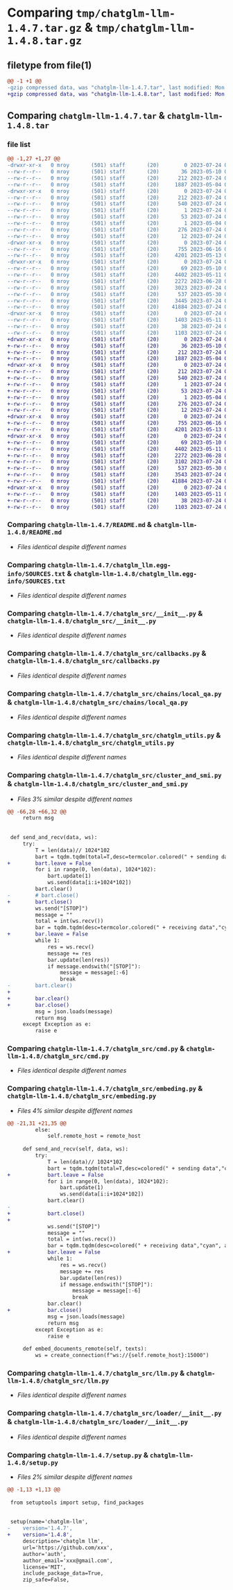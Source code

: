 # Comparing `tmp/chatglm-llm-1.4.7.tar.gz` & `tmp/chatglm-llm-1.4.8.tar.gz`

## filetype from file(1)

```diff
@@ -1 +1 @@
-gzip compressed data, was "chatglm-llm-1.4.7.tar", last modified: Mon Jul 24 08:27:53 2023, max compression
+gzip compressed data, was "chatglm-llm-1.4.8.tar", last modified: Mon Jul 24 08:49:57 2023, max compression
```

## Comparing `chatglm-llm-1.4.7.tar` & `chatglm-llm-1.4.8.tar`

### file list

```diff
@@ -1,27 +1,27 @@
-drwxr-xr-x   0 mroy       (501) staff       (20)        0 2023-07-24 08:27:53.431695 chatglm-llm-1.4.7/
--rw-r--r--   0 mroy       (501) staff       (20)       36 2023-05-10 01:48:15.000000 chatglm-llm-1.4.7/MANIFEST.in
--rw-r--r--   0 mroy       (501) staff       (20)      212 2023-07-24 08:27:53.431581 chatglm-llm-1.4.7/PKG-INFO
--rw-r--r--   0 mroy       (501) staff       (20)     1887 2023-05-04 01:08:28.000000 chatglm-llm-1.4.7/README.md
-drwxr-xr-x   0 mroy       (501) staff       (20)        0 2023-07-24 08:27:53.430215 chatglm-llm-1.4.7/chatglm_llm.egg-info/
--rw-r--r--   0 mroy       (501) staff       (20)      212 2023-07-24 08:27:53.000000 chatglm-llm-1.4.7/chatglm_llm.egg-info/PKG-INFO
--rw-r--r--   0 mroy       (501) staff       (20)      540 2023-07-24 08:27:53.000000 chatglm-llm-1.4.7/chatglm_llm.egg-info/SOURCES.txt
--rw-r--r--   0 mroy       (501) staff       (20)        1 2023-07-24 08:27:53.000000 chatglm-llm-1.4.7/chatglm_llm.egg-info/dependency_links.txt
--rw-r--r--   0 mroy       (501) staff       (20)       53 2023-07-24 08:27:53.000000 chatglm-llm-1.4.7/chatglm_llm.egg-info/entry_points.txt
--rw-r--r--   0 mroy       (501) staff       (20)        1 2023-05-04 01:12:10.000000 chatglm-llm-1.4.7/chatglm_llm.egg-info/not-zip-safe
--rw-r--r--   0 mroy       (501) staff       (20)      276 2023-07-24 08:27:53.000000 chatglm-llm-1.4.7/chatglm_llm.egg-info/requires.txt
--rw-r--r--   0 mroy       (501) staff       (20)       12 2023-07-24 08:27:53.000000 chatglm-llm-1.4.7/chatglm_llm.egg-info/top_level.txt
-drwxr-xr-x   0 mroy       (501) staff       (20)        0 2023-07-24 08:27:53.430993 chatglm-llm-1.4.7/chatglm_src/
--rw-r--r--   0 mroy       (501) staff       (20)      755 2023-06-16 02:41:40.000000 chatglm-llm-1.4.7/chatglm_src/__init__.py
--rw-r--r--   0 mroy       (501) staff       (20)     4201 2023-05-13 02:36:58.000000 chatglm-llm-1.4.7/chatglm_src/callbacks.py
-drwxr-xr-x   0 mroy       (501) staff       (20)        0 2023-07-24 08:27:53.431273 chatglm-llm-1.4.7/chatglm_src/chains/
--rw-r--r--   0 mroy       (501) staff       (20)       69 2023-05-10 01:48:15.000000 chatglm-llm-1.4.7/chatglm_src/chains/__init__.py
--rw-r--r--   0 mroy       (501) staff       (20)     4402 2023-05-11 09:17:21.000000 chatglm-llm-1.4.7/chatglm_src/chains/local_qa.py
--rw-r--r--   0 mroy       (501) staff       (20)     2272 2023-06-28 08:26:21.000000 chatglm-llm-1.4.7/chatglm_src/chatglm_utils.py
--rw-r--r--   0 mroy       (501) staff       (20)     3023 2023-07-24 08:25:33.000000 chatglm-llm-1.4.7/chatglm_src/cluster_and_smi.py
--rw-r--r--   0 mroy       (501) staff       (20)      537 2023-05-30 04:20:56.000000 chatglm-llm-1.4.7/chatglm_src/cmd.py
--rw-r--r--   0 mroy       (501) staff       (20)     3445 2023-07-24 08:25:12.000000 chatglm-llm-1.4.7/chatglm_src/embeding.py
--rw-r--r--   0 mroy       (501) staff       (20)    41884 2023-07-24 08:21:31.000000 chatglm-llm-1.4.7/chatglm_src/llm.py
-drwxr-xr-x   0 mroy       (501) staff       (20)        0 2023-07-24 08:27:53.431396 chatglm-llm-1.4.7/chatglm_src/loader/
--rw-r--r--   0 mroy       (501) staff       (20)     1403 2023-05-11 01:28:05.000000 chatglm-llm-1.4.7/chatglm_src/loader/__init__.py
--rw-r--r--   0 mroy       (501) staff       (20)       38 2023-07-24 08:27:53.431736 chatglm-llm-1.4.7/setup.cfg
--rw-r--r--   0 mroy       (501) staff       (20)     1103 2023-07-24 08:25:59.000000 chatglm-llm-1.4.7/setup.py
+drwxr-xr-x   0 mroy       (501) staff       (20)        0 2023-07-24 08:49:57.769567 chatglm-llm-1.4.8/
+-rw-r--r--   0 mroy       (501) staff       (20)       36 2023-05-10 01:48:15.000000 chatglm-llm-1.4.8/MANIFEST.in
+-rw-r--r--   0 mroy       (501) staff       (20)      212 2023-07-24 08:49:57.769451 chatglm-llm-1.4.8/PKG-INFO
+-rw-r--r--   0 mroy       (501) staff       (20)     1887 2023-05-04 01:08:28.000000 chatglm-llm-1.4.8/README.md
+drwxr-xr-x   0 mroy       (501) staff       (20)        0 2023-07-24 08:49:57.767144 chatglm-llm-1.4.8/chatglm_llm.egg-info/
+-rw-r--r--   0 mroy       (501) staff       (20)      212 2023-07-24 08:49:57.000000 chatglm-llm-1.4.8/chatglm_llm.egg-info/PKG-INFO
+-rw-r--r--   0 mroy       (501) staff       (20)      540 2023-07-24 08:49:57.000000 chatglm-llm-1.4.8/chatglm_llm.egg-info/SOURCES.txt
+-rw-r--r--   0 mroy       (501) staff       (20)        1 2023-07-24 08:49:57.000000 chatglm-llm-1.4.8/chatglm_llm.egg-info/dependency_links.txt
+-rw-r--r--   0 mroy       (501) staff       (20)       53 2023-07-24 08:49:57.000000 chatglm-llm-1.4.8/chatglm_llm.egg-info/entry_points.txt
+-rw-r--r--   0 mroy       (501) staff       (20)        1 2023-05-04 01:12:10.000000 chatglm-llm-1.4.8/chatglm_llm.egg-info/not-zip-safe
+-rw-r--r--   0 mroy       (501) staff       (20)      276 2023-07-24 08:49:57.000000 chatglm-llm-1.4.8/chatglm_llm.egg-info/requires.txt
+-rw-r--r--   0 mroy       (501) staff       (20)       12 2023-07-24 08:49:57.000000 chatglm-llm-1.4.8/chatglm_llm.egg-info/top_level.txt
+drwxr-xr-x   0 mroy       (501) staff       (20)        0 2023-07-24 08:49:57.768105 chatglm-llm-1.4.8/chatglm_src/
+-rw-r--r--   0 mroy       (501) staff       (20)      755 2023-06-16 02:41:40.000000 chatglm-llm-1.4.8/chatglm_src/__init__.py
+-rw-r--r--   0 mroy       (501) staff       (20)     4201 2023-05-13 02:36:58.000000 chatglm-llm-1.4.8/chatglm_src/callbacks.py
+drwxr-xr-x   0 mroy       (501) staff       (20)        0 2023-07-24 08:49:57.768897 chatglm-llm-1.4.8/chatglm_src/chains/
+-rw-r--r--   0 mroy       (501) staff       (20)       69 2023-05-10 01:48:15.000000 chatglm-llm-1.4.8/chatglm_src/chains/__init__.py
+-rw-r--r--   0 mroy       (501) staff       (20)     4402 2023-05-11 09:17:21.000000 chatglm-llm-1.4.8/chatglm_src/chains/local_qa.py
+-rw-r--r--   0 mroy       (501) staff       (20)     2272 2023-06-28 08:26:21.000000 chatglm-llm-1.4.8/chatglm_src/chatglm_utils.py
+-rw-r--r--   0 mroy       (501) staff       (20)     3102 2023-07-24 08:49:03.000000 chatglm-llm-1.4.8/chatglm_src/cluster_and_smi.py
+-rw-r--r--   0 mroy       (501) staff       (20)      537 2023-05-30 04:20:56.000000 chatglm-llm-1.4.8/chatglm_src/cmd.py
+-rw-r--r--   0 mroy       (501) staff       (20)     3543 2023-07-24 08:49:32.000000 chatglm-llm-1.4.8/chatglm_src/embeding.py
+-rw-r--r--   0 mroy       (501) staff       (20)    41884 2023-07-24 08:21:31.000000 chatglm-llm-1.4.8/chatglm_src/llm.py
+drwxr-xr-x   0 mroy       (501) staff       (20)        0 2023-07-24 08:49:57.769152 chatglm-llm-1.4.8/chatglm_src/loader/
+-rw-r--r--   0 mroy       (501) staff       (20)     1403 2023-05-11 01:28:05.000000 chatglm-llm-1.4.8/chatglm_src/loader/__init__.py
+-rw-r--r--   0 mroy       (501) staff       (20)       38 2023-07-24 08:49:57.769610 chatglm-llm-1.4.8/setup.cfg
+-rw-r--r--   0 mroy       (501) staff       (20)     1103 2023-07-24 08:49:49.000000 chatglm-llm-1.4.8/setup.py
```

### Comparing `chatglm-llm-1.4.7/README.md` & `chatglm-llm-1.4.8/README.md`

 * *Files identical despite different names*

### Comparing `chatglm-llm-1.4.7/chatglm_llm.egg-info/SOURCES.txt` & `chatglm-llm-1.4.8/chatglm_llm.egg-info/SOURCES.txt`

 * *Files identical despite different names*

### Comparing `chatglm-llm-1.4.7/chatglm_src/__init__.py` & `chatglm-llm-1.4.8/chatglm_src/__init__.py`

 * *Files identical despite different names*

### Comparing `chatglm-llm-1.4.7/chatglm_src/callbacks.py` & `chatglm-llm-1.4.8/chatglm_src/callbacks.py`

 * *Files identical despite different names*

### Comparing `chatglm-llm-1.4.7/chatglm_src/chains/local_qa.py` & `chatglm-llm-1.4.8/chatglm_src/chains/local_qa.py`

 * *Files identical despite different names*

### Comparing `chatglm-llm-1.4.7/chatglm_src/chatglm_utils.py` & `chatglm-llm-1.4.8/chatglm_src/chatglm_utils.py`

 * *Files identical despite different names*

### Comparing `chatglm-llm-1.4.7/chatglm_src/cluster_and_smi.py` & `chatglm-llm-1.4.8/chatglm_src/cluster_and_smi.py`

 * *Files 3% similar despite different names*

```diff
@@ -66,28 +66,32 @@
     return msg
 
 
 def send_and_recv(data, ws):
     try:
         T = len(data)// 1024*102
         bart = tqdm.tqdm(total=T,desc=termcolor.colored(" + sending data","cyan"))
+        bart.leave = False
         for i in range(0, len(data), 1024*102):
             bart.update(1)
             ws.send(data[i:i+1024*102])
         bart.clear()
-        # bart.close()
+        bart.close()
         ws.send("[STOP]")
         message = ""
         total = int(ws.recv())
         bar = tqdm.tqdm(desc=termcolor.colored(" + receiving data","cyan", attrs=["bold"]), total=total)
+        bar.leave = False
         while 1:
             res = ws.recv()
             message += res
             bar.update(len(res))
             if message.endswith("[STOP]"):
                 message = message[:-6]
                 break
-        bart.clear()
+        
+        bar.clear()
+        bar.close()
         msg = json.loads(message)
         return msg
     except Exception as e:
         raise e
```

### Comparing `chatglm-llm-1.4.7/chatglm_src/cmd.py` & `chatglm-llm-1.4.8/chatglm_src/cmd.py`

 * *Files identical despite different names*

### Comparing `chatglm-llm-1.4.7/chatglm_src/embeding.py` & `chatglm-llm-1.4.8/chatglm_src/embeding.py`

 * *Files 4% similar despite different names*

```diff
@@ -21,31 +21,35 @@
         else:
             self.remote_host = remote_host
 
     def send_and_recv(self, data, ws):
         try:
             T = len(data)// 1024*102
             bart = tqdm.tqdm(total=T,desc=colored(" + sending data","cyan"))
+            bart.leave = False
             for i in range(0, len(data), 1024*102):
                 bart.update(1)
                 ws.send(data[i:i+1024*102])
             bart.clear()
-            
+            bart.close()
+
             ws.send("[STOP]")
             message = ""
             total = int(ws.recv())
             bar = tqdm.tqdm(desc=colored(" + receiving data","cyan", attrs=["bold"]), total=total)
+            bar.leave = False
             while 1:
                 res = ws.recv()
                 message += res
                 bar.update(len(res))
                 if message.endswith("[STOP]"):
                     message = message[:-6]
                     break
             bar.clear()
+            bar.close()
             msg = json.loads(message)
             return msg
         except Exception as e:
             raise e
 
     def embed_documents_remote(self, texts):
         ws = create_connection(f"ws://{self.remote_host}:15000")
```

### Comparing `chatglm-llm-1.4.7/chatglm_src/llm.py` & `chatglm-llm-1.4.8/chatglm_src/llm.py`

 * *Files identical despite different names*

### Comparing `chatglm-llm-1.4.7/chatglm_src/loader/__init__.py` & `chatglm-llm-1.4.8/chatglm_src/loader/__init__.py`

 * *Files identical despite different names*

### Comparing `chatglm-llm-1.4.7/setup.py` & `chatglm-llm-1.4.8/setup.py`

 * *Files 2% similar despite different names*

```diff
@@ -1,13 +1,13 @@
 
 from setuptools import setup, find_packages
 
 
 setup(name='chatglm-llm',
-    version='1.4.7',
+    version='1.4.8',
     description='chatglm llm',
     url='https://github.com/xxx',
     author='auth',
     author_email='xxx@gmail.com',
     license='MIT',
     include_package_data=True,
     zip_safe=False,
```

